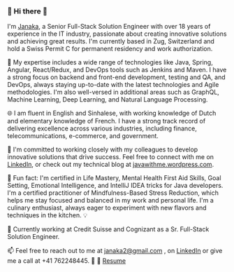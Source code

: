 ### 👋 Hi there 🚀
I'm [Janaka](https://github.com/Janaka2/janaka2/blob/main/Janaka_resume.md), a Senior Full-Stack Solution Engineer with over 18 years of experience in the IT industry, passionate about creating innovative solutions and achieving great results. I'm currently based in Zug, Switzerland and hold a Swiss Permit C for permanent residency and work authorization.

🔧 My expertise includes a wide range of technologies like Java, Spring, Angular, React/Redux, and DevOps tools such as Jenkins and Maven. I have a strong focus on backend and front-end development, testing and QA, and DevOps, always staying up-to-date with the latest technologies and Agile methodologies. I'm also well-versed in additional areas such as GraphQL, Machine Learning, Deep Learning, and Natural Language Processing.

🌐 I am fluent in English and Sinhalese, with working knowledge of Dutch and elementary knowledge of French. I have a strong track record of delivering excellence across various industries, including finance, telecommunications, e-commerce, and government.

🤝 I'm committed to working closely with my colleagues to develop innovative solutions that drive success. Feel free to connect with me on [LinkedIn](https://www.linkedin.com/in/janakap/), or check out my technical blog at [javawithme.wordpress.com](https://javawithme.wordpress.com/drive/).


🌟 Fun fact: I'm certified in Life Mastery, Mental Health First Aid Skills, Goal Setting, Emotional Intelligence, and IntelliJ IDEA tricks for Java developers.
I'm a certified practitioner of Mindfulness-Based Stress Reduction, which helps me stay focused and balanced in my work and personal life.
I'm a culinary enthusiast, always eager to experiment with new flavors and techniques in the kitchen. 💡

💼 Currently working at Credit Suisse and Cognizant as a Sr. Full-Stack Solution Engineer.

📫 Feel free to reach out to me at janaka2@gmail.com , on [LinkedIn](https://www.linkedin.com/in/janakap/) or give me a call at +41 762248445. 💌 🚀 [Resume](https://github.com/Janaka2/janaka2/raw/main/resume.pdf)
<!--
**Janaka2/janaka2** is a ✨ _special_ ✨ repository because its `README.md` (this file) appears on your GitHub profile.

Here are some ideas to get you started:

- 🔭 I’m currently working on ...
- 🌱 I’m currently learning ...
- 👯 I’m looking to collaborate on ...
- 🤔 I’m looking for help with ...
- 💬 Ask me about ...
- 📫 How to reach me: ...
- 😄 Pronouns: ...
- ⚡ Fun fact: ...
where I build my CV
https://www.overleaf.com/project/641f375b31a25f2d0509b991
-->
